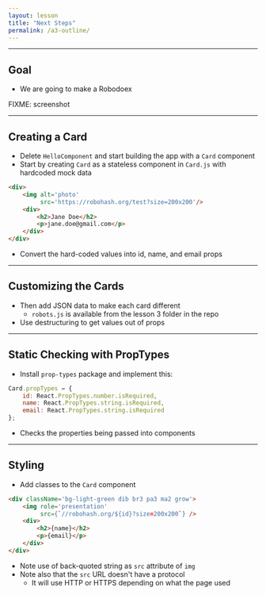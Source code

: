 ```yaml
---
layout: lesson
title: "Next Steps"
permalink: /a3-outline/
---
```


---
## Goal

- We are going to make a Robodoex

FIXME: screenshot

---
## Creating a Card

- Delete `HelloComponent` and start building the app with a `Card` component
- Start by creating `Card` as a stateless component in `Card.js` with hardcoded mock data

```html
<div>
    <img alt='photo'
         src='https://robohash.org/test?size=200x200'/>
    <div>
        <h2>Jane Doe</h2>
        <p>jane.doe@gmail.com</p>
    </div>
</div>
```

- Convert the hard-coded values into id, name, and email props

---
## Customizing the Cards

- Then add JSON data to make each card different
  - `robots.js` is available from the lesson 3 folder in the repo
- Use destructuring to get values out of props

---
## Static Checking with PropTypes

- Install `prop-types` package and implement this:

```js
Card.propTypes = {
    id: React.PropTypes.number.isRequired,
    name: React.PropTypes.string.isRequired,
    email: React.PropTypes.string.isRequired
};
```

- Checks the properties being passed into components

---
## Styling

- Add classes to the `Card` component

```html
<div className='bg-light-green dib br3 pa3 ma2 grow'>
    <img role='presentation'
         src={`//robohash.org/${id}?size=200x200`} />
    <div>
        <h2>{name}</h2>
        <p>{email}</p>
    </div>
</div>
```

- Note use of back-quoted string as `src` attribute of `img`
- Note also that the `src` URL doesn't have a protocol
  - It will use HTTP or HTTPS depending on what the page used
